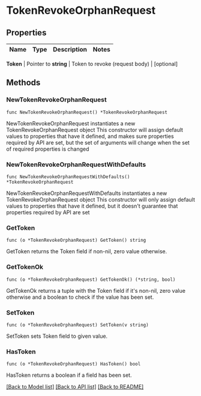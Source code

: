 # TokenRevokeOrphanRequest


## Properties

Name | Type | Description | Notes
------------ | ------------- | ------------- | -------------


**Token** | Pointer to **string** | Token to revoke (request body) | [optional] 



## Methods


### NewTokenRevokeOrphanRequest

`func NewTokenRevokeOrphanRequest() *TokenRevokeOrphanRequest`

NewTokenRevokeOrphanRequest instantiates a new TokenRevokeOrphanRequest object
This constructor will assign default values to properties that have it defined,
and makes sure properties required by API are set, but the set of arguments
will change when the set of required properties is changed

### NewTokenRevokeOrphanRequestWithDefaults

`func NewTokenRevokeOrphanRequestWithDefaults() *TokenRevokeOrphanRequest`

NewTokenRevokeOrphanRequestWithDefaults instantiates a new TokenRevokeOrphanRequest object
This constructor will only assign default values to properties that have it defined,
but it doesn't guarantee that properties required by API are set


### GetToken

`func (o *TokenRevokeOrphanRequest) GetToken() string`

GetToken returns the Token field if non-nil, zero value otherwise.

### GetTokenOk

`func (o *TokenRevokeOrphanRequest) GetTokenOk() (*string, bool)`

GetTokenOk returns a tuple with the Token field if it's non-nil, zero value otherwise
and a boolean to check if the value has been set.

### SetToken

`func (o *TokenRevokeOrphanRequest) SetToken(v string)`

SetToken sets Token field to given value.


### HasToken

`func (o *TokenRevokeOrphanRequest) HasToken() bool`

HasToken returns a boolean if a field has been set.









[[Back to Model list]](../README.md#documentation-for-models) [[Back to API list]](../README.md#documentation-for-api-endpoints) [[Back to README]](../README.md)


